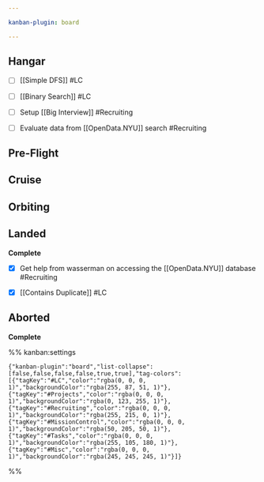```yaml
---

kanban-plugin: board

---
```


## Hangar

- [ ] [[Simple DFS]] #LC
- [ ] [[Binary Search]] #LC
- [ ] Setup [[Big Interview]] #Recruiting
- [ ] Evaluate data from [[OpenData.NYU]] search #Recruiting


## Pre-Flight



## Cruise



## Orbiting



## Landed

**Complete**
- [x] Get help from wasserman on accessing the [[OpenData.NYU]] database #Recruiting
- [x] [[Contains Duplicate]] #LC


## Aborted

**Complete**




%% kanban:settings
```
{"kanban-plugin":"board","list-collapse":[false,false,false,false,true,true],"tag-colors":[{"tagKey":"#LC","color":"rgba(0, 0, 0, 1)","backgroundColor":"rgba(255, 87, 51, 1)"},{"tagKey":"#Projects","color":"rgba(0, 0, 0, 1)","backgroundColor":"rgba(0, 123, 255, 1)"},{"tagKey":"#Recruiting","color":"rgba(0, 0, 0, 1)","backgroundColor":"rgba(255, 215, 0, 1)"},{"tagKey":"#MissionControl","color":"rgba(0, 0, 0, 1)","backgroundColor":"rgba(50, 205, 50, 1)"},{"tagKey":"#Tasks","color":"rgba(0, 0, 0, 1)","backgroundColor":"rgba(255, 105, 180, 1)"},{"tagKey":"#Misc","color":"rgba(0, 0, 0, 1)","backgroundColor":"rgba(245, 245, 245, 1)"}]}
```
%%